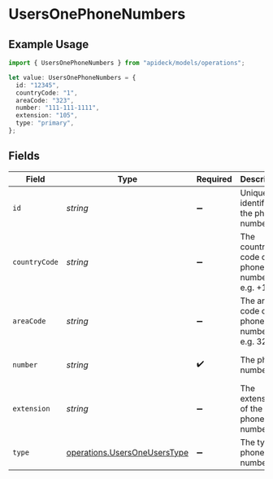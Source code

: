 # UsersOnePhoneNumbers

## Example Usage

```typescript
import { UsersOnePhoneNumbers } from "apideck/models/operations";

let value: UsersOnePhoneNumbers = {
  id: "12345",
  countryCode: "1",
  areaCode: "323",
  number: "111-111-1111",
  extension: "105",
  type: "primary",
};
```

## Fields

| Field                                                                        | Type                                                                         | Required                                                                     | Description                                                                  | Example                                                                      |
| ---------------------------------------------------------------------------- | ---------------------------------------------------------------------------- | ---------------------------------------------------------------------------- | ---------------------------------------------------------------------------- | ---------------------------------------------------------------------------- |
| `id`                                                                         | *string*                                                                     | :heavy_minus_sign:                                                           | Unique identifier of the phone number                                        | 12345                                                                        |
| `countryCode`                                                                | *string*                                                                     | :heavy_minus_sign:                                                           | The country code of the phone number, e.g. +1                                | 1                                                                            |
| `areaCode`                                                                   | *string*                                                                     | :heavy_minus_sign:                                                           | The area code of the phone number, e.g. 323                                  | 323                                                                          |
| `number`                                                                     | *string*                                                                     | :heavy_check_mark:                                                           | The phone number                                                             | 111-111-1111                                                                 |
| `extension`                                                                  | *string*                                                                     | :heavy_minus_sign:                                                           | The extension of the phone number                                            | 105                                                                          |
| `type`                                                                       | [operations.UsersOneUsersType](../../models/operations/usersoneuserstype.md) | :heavy_minus_sign:                                                           | The type of phone number                                                     | primary                                                                      |
